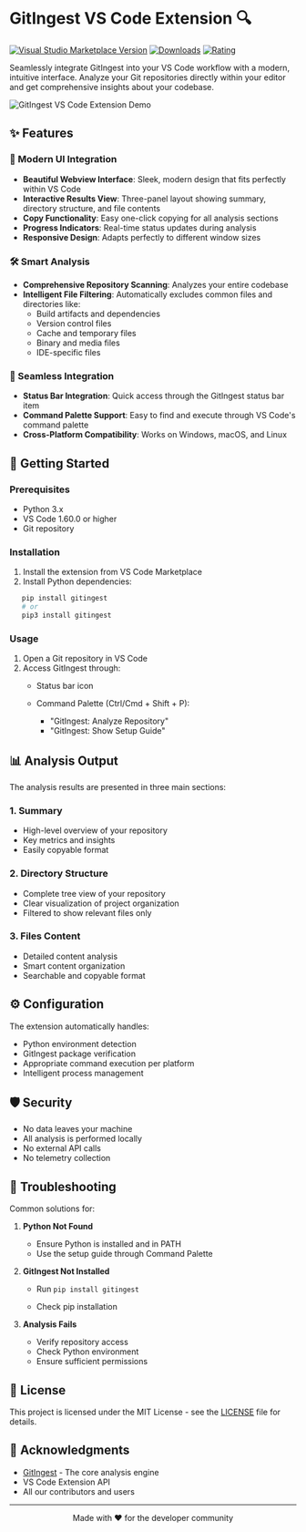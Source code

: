 # GitIngest VS Code Extension 🔍

[![Visual Studio Marketplace Version](https://img.shields.io/visual-studio-marketplace/v/your-publisher.gitingest-vscode)](https://marketplace.visualstudio.com/items?itemName=your-publisher.gitingest-vscode)
[![Downloads](https://img.shields.io/visual-studio-marketplace/d/your-publisher.gitingest-vscode)](https://marketplace.visualstudio.com/items?itemName=your-publisher.gitingest-vscode)
[![Rating](https://img.shields.io/visual-studio-marketplace/r/your-publisher.gitingest-vscode)](https://marketplace.visualstudio.com/items?itemName=your-publisher.gitingest-vscode)

Seamlessly integrate GitIngest into your VS Code workflow with a modern, intuitive interface. Analyze your Git repositories directly within your editor and get comprehensive insights about your codebase.

![GitIngest VS Code Extension Demo](https://your-demo-gif-url.gif)

## ✨ Features

### 🎯 Modern UI Integration

* **Beautiful Webview Interface**: Sleek, modern design that fits perfectly within VS Code
* **Interactive Results View**: Three-panel layout showing summary, directory structure, and file contents
* **Copy Functionality**: Easy one-click copying for all analysis sections
* **Progress Indicators**: Real-time status updates during analysis
* **Responsive Design**: Adapts perfectly to different window sizes

### 🛠️ Smart Analysis

* **Comprehensive Repository Scanning**: Analyzes your entire codebase
* **Intelligent File Filtering**: Automatically excludes common files and directories like:
  + Build artifacts and dependencies
  + Version control files
  + Cache and temporary files
  + Binary and media files
  + IDE-specific files

### 🔄 Seamless Integration

* **Status Bar Integration**: Quick access through the GitIngest status bar item
* **Command Palette Support**: Easy to find and execute through VS Code's command palette
* **Cross-Platform Compatibility**: Works on Windows, macOS, and Linux

## 🚀 Getting Started

### Prerequisites

* Python 3.x
* VS Code 1.60.0 or higher
* Git repository

### Installation

1. Install the extension from VS Code Marketplace
2. Install Python dependencies:
   

```bash
   pip install gitingest
   # or
   pip3 install gitingest
   ```

### Usage

1. Open a Git repository in VS Code
2. Access GitIngest through:
   - Status bar icon
   - Command Palette (Ctrl/Cmd + Shift + P):

     - "GitIngest: Analyze Repository"
     - "GitIngest: Show Setup Guide"

## 📊 Analysis Output

The analysis results are presented in three main sections:

### 1. Summary

* High-level overview of your repository
* Key metrics and insights
* Easily copyable format

### 2. Directory Structure

* Complete tree view of your repository
* Clear visualization of project organization
* Filtered to show relevant files only

### 3. Files Content

* Detailed content analysis
* Smart content organization
* Searchable and copyable format

## ⚙️ Configuration

The extension automatically handles:
* Python environment detection
* GitIngest package verification
* Appropriate command execution per platform
* Intelligent process management

## 🛡️ Security

* No data leaves your machine
* All analysis is performed locally
* No external API calls
* No telemetry collection

## 🔧 Troubleshooting

Common solutions for:

1. **Python Not Found**
   - Ensure Python is installed and in PATH
   - Use the setup guide through Command Palette

2. **GitIngest Not Installed**
   - Run `pip install gitingest`

   - Check pip installation

3. **Analysis Fails**
   - Verify repository access
   - Check Python environment
   - Ensure sufficient permissions

## 📝 License

This project is licensed under the MIT License - see the [LICENSE](LICENSE) file for details.

## 🙏 Acknowledgments

* [GitIngest](https://github.com/your-username/gitingest) - The core analysis engine
* VS Code Extension API
* All our contributors and users

---

<p align="center">Made with ❤️ for the developer community</p>
